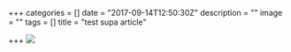 +++
categories = []
date = "2017-09-14T12:50:30Z"
description = ""
image = ""
tags = []
title = "test supa article"

+++
![](/adress.jpg)

